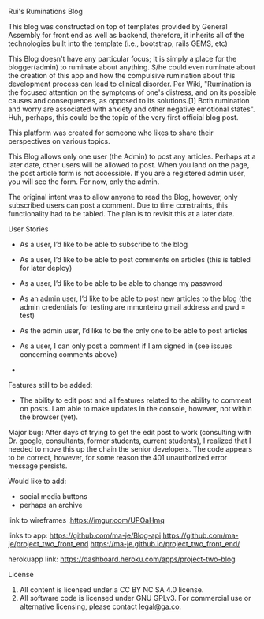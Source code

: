 Rui's Ruminations Blog

This blog was constructed on top of templates provided by General Assembly for front end as well as backend, therefore, it inherits all of the technologies built into the template (i.e., bootstrap, rails GEMS, etc)

This Blog doesn't have any particular focus; It is simply a place for the blogger(admin) to ruminate about anything. S/he could even ruminate about the creation of this app and how the compulsive rumination about this development process can lead to clinical disorder. Per Wiki, "Rumination is the focused attention on the symptoms of one's distress, and on its possible causes and consequences, as opposed to its solutions.[1] Both rumination and worry are associated with anxiety and other negative emotional states". Huh, perhaps, this could be the topic of the very first official blog post.

This platform was created for someone who likes to share their perspectives on various topics.

This Blog allows only one user (the Admin) to post any articles. Perhaps at a later date, other users will be allowed to post. When you land on the page, the post article form is not accessible. If you are a registered admin user, you will see the form. For now, only the admin.

The original intent was to allow anyone to read the Blog, however, only subscribed users can post a comment. Due to time constraints, this functionality had to be tabled. The plan is to revisit this at a later date.

User Stories

* As a user, I’d like to be able to subscribe to the blog

* As a user, I’d like to be able to post comments on articles (this is tabled for later deploy)

* As a user, I’d like to be able to be able to change my
  password

* As an admin user, I’d like to be able to post new articles to the blog (the admin credentials for testing are mmonteiro gmail address and pwd = test)

* As the admin user, I’d like to be the only one to be able to post articles

* As a user, I can only post a comment if I am signed in (see issues concerning comments above)
*

Features still to be added:
* The ability to edit post and all features related to the ability to comment on posts. I am able to make updates in the console, however, not within the browser (yet).

Major bug: After days of trying to get the edit post to work (consulting with Dr. google, consultants, former students, current students), I realized that I needed to move this up the chain the senior developers. The code appears to be correct, however, for some reason the 401 unauthorized error message persists.

Would like to add:
* social media buttons
* perhaps an archive

link to wireframes :https://imgur.com/UPOaHmq

links to app: https://github.com/ma-je/Blog-api
https://github.com/ma-je/project_two_front_end
https://ma-je.github.io/project_two_front_end/


herokuapp link: https://dashboard.heroku.com/apps/project-two-blog

License
1. All content is licensed under a CC BY NC SA 4.0 license.
1. All software code is licensed under GNU GPLv3. For commercial use or
   alternative licensing, please contact legal@ga.co.
